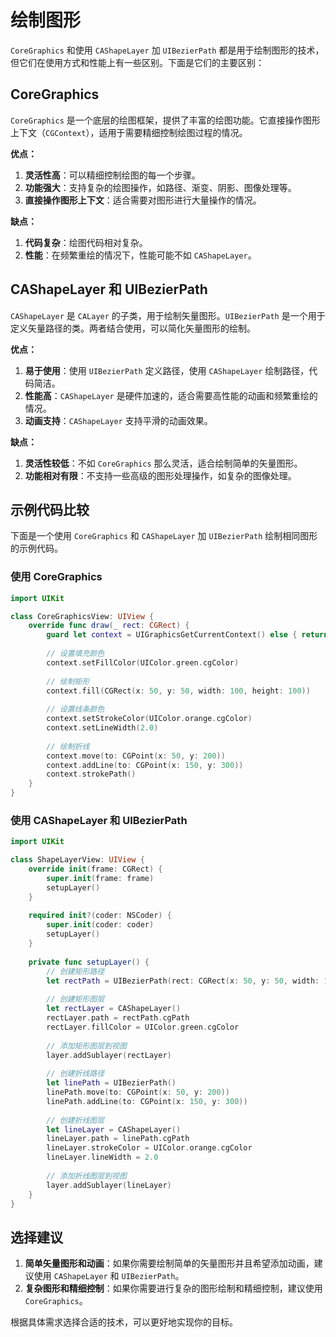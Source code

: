 # 绘制图形

`CoreGraphics` 和使用 `CAShapeLayer` 加 `UIBezierPath` 都是用于绘制图形的技术，但它们在使用方式和性能上有一些区别。下面是它们的主要区别：

## CoreGraphics

`CoreGraphics` 是一个底层的绘图框架，提供了丰富的绘图功能。它直接操作图形上下文（`CGContext`），适用于需要精细控制绘图过程的情况。

**优点：**
1. **灵活性高**：可以精细控制绘图的每一个步骤。
2. **功能强大**：支持复杂的绘图操作，如路径、渐变、阴影、图像处理等。
3. **直接操作图形上下文**：适合需要对图形进行大量操作的情况。

**缺点：**

1. **代码复杂**：绘图代码相对复杂。
2. **性能**：在频繁重绘的情况下，性能可能不如 `CAShapeLayer`。

## CAShapeLayer 和 UIBezierPath

`CAShapeLayer` 是 `CALayer` 的子类，用于绘制矢量图形。`UIBezierPath` 是一个用于定义矢量路径的类。两者结合使用，可以简化矢量图形的绘制。

**优点：**
1. **易于使用**：使用 `UIBezierPath` 定义路径，使用 `CAShapeLayer` 绘制路径，代码简洁。
2. **性能高**：`CAShapeLayer` 是硬件加速的，适合需要高性能的动画和频繁重绘的情况。
3. **动画支持**：`CAShapeLayer` 支持平滑的动画效果。

**缺点：**
1. **灵活性较低**：不如 `CoreGraphics` 那么灵活，适合绘制简单的矢量图形。
2. **功能相对有限**：不支持一些高级的图形处理操作，如复杂的图像处理。

## 示例代码比较

下面是一个使用 `CoreGraphics` 和 `CAShapeLayer` 加 `UIBezierPath` 绘制相同图形的示例代码。

### 使用 CoreGraphics

```swift
import UIKit

class CoreGraphicsView: UIView {
    override func draw(_ rect: CGRect) {
        guard let context = UIGraphicsGetCurrentContext() else { return }
        
        // 设置填充颜色
        context.setFillColor(UIColor.green.cgColor)
        
        // 绘制矩形
        context.fill(CGRect(x: 50, y: 50, width: 100, height: 100))
        
        // 设置线条颜色
        context.setStrokeColor(UIColor.orange.cgColor)
        context.setLineWidth(2.0)
        
        // 绘制折线
        context.move(to: CGPoint(x: 50, y: 200))
        context.addLine(to: CGPoint(x: 150, y: 300))
        context.strokePath()
    }
}
```

### 使用 CAShapeLayer 和 UIBezierPath

```swift
import UIKit

class ShapeLayerView: UIView {
    override init(frame: CGRect) {
        super.init(frame: frame)
        setupLayer()
    }
    
    required init?(coder: NSCoder) {
        super.init(coder: coder)
        setupLayer()
    }
    
    private func setupLayer() {
        // 创建矩形路径
        let rectPath = UIBezierPath(rect: CGRect(x: 50, y: 50, width: 100, height: 100))
        
        // 创建矩形图层
        let rectLayer = CAShapeLayer()
        rectLayer.path = rectPath.cgPath
        rectLayer.fillColor = UIColor.green.cgColor
        
        // 添加矩形图层到视图
        layer.addSublayer(rectLayer)
        
        // 创建折线路径
        let linePath = UIBezierPath()
        linePath.move(to: CGPoint(x: 50, y: 200))
        linePath.addLine(to: CGPoint(x: 150, y: 300))
        
        // 创建折线图层
        let lineLayer = CAShapeLayer()
        lineLayer.path = linePath.cgPath
        lineLayer.strokeColor = UIColor.orange.cgColor
        lineLayer.lineWidth = 2.0
        
        // 添加折线图层到视图
        layer.addSublayer(lineLayer)
    }
}
```

## 选择建议

1. **简单矢量图形和动画**：如果你需要绘制简单的矢量图形并且希望添加动画，建议使用 `CAShapeLayer` 和 `UIBezierPath`。
2. **复杂图形和精细控制**：如果你需要进行复杂的图形绘制和精细控制，建议使用 `CoreGraphics`。

根据具体需求选择合适的技术，可以更好地实现你的目标。